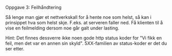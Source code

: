Oppgave 3: Feilhåndtering

Så lenge man gjør et nettverkskall for å hente noe som helst, så kan i prinsippet hva som helst skje.
F.eks. at serveren faller ned. Få klienten til å vise en feilmelding dersom noe går galt under lasting.

Hint: Det finnes dessverre ikke noen gode http status koder for "Vi fikk en feil, men det var en annen sin skyld". 5XX-familien av status-koder er det du ser etter.
